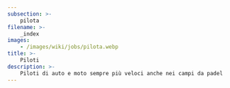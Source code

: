 ```yaml
---
subsection: >-
    pilota
filename: >-
    _index
images:
    - /images/wiki/jobs/pilota.webp
title: >-
    Piloti
description: >-
    Piloti di auto e moto sempre più veloci anche nei campi da padel
---
```

